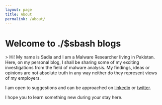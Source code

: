 ```yaml
---
layout: page
title: About
permalink: /about/
---
```


<h1>Welcome to ./$sbash blogs</h1>>
Hi! My name is Sadia and I am a Malware Researcher living in Pakistan. Here, on my personal blog, I shall be sharing some of my exciting investigations from the field of malware analysis. My findings, ideas or opinions are not absolute truth in any way neither do they represent views of my employers.

I am open to suggestions and can be approached on [linkedin](https://www.linkedin.com/in/sadiyahbasheer/) or [twitter](https://twitter.com/_zer0x7F_).

I hope you to learn something new during your stay here.